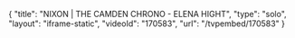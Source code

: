 {
    "title": "NIXON | THE CAMDEN CHRONO - ELENA HIGHT",
    "type": "solo",
    "layout": "iframe-static",
    "videoId": "170583",
    "url": "\/tvpembed\/170583"
}